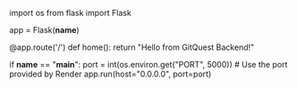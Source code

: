 import os
from flask import Flask

app = Flask(__name__)

@app.route('/')
def home():
    return "Hello from GitQuest Backend!"

if __name__ == "__main__":
    port = int(os.environ.get("PORT", 5000))  # Use the port provided by Render
    app.run(host="0.0.0.0", port=port)

